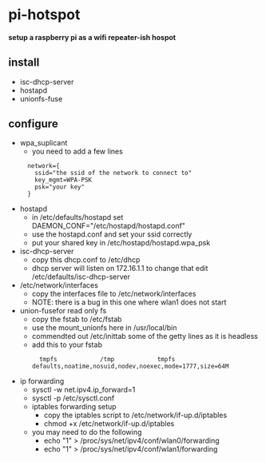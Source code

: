 # pi-hotspot
#### setup a raspberry pi as a wifi repeater-ish hospot


## install 
- isc-dhcp-server
- hostapd
- unionfs-fuse

## configure 
- wpa_suplicant 
  - you need to add a few lines
  ```
    network={
      ssid="the ssid of the network to connect to"
      key_mgmt=WPA-PSK
      psk="your key"
    }
  ```
- hostapd
  - in /etc/defaults/hostapd set DAEMON_CONF="/etc/hostapd/hostapd.conf"
  - use the hostapd.conf and set your ssid correctly
  - put your shared key in /etc/hostapd/hostapd.wpa_psk
- isc-dhcp-server
  - copy this dhcp.conf to /etc/dhcp
  - dhcp server will listen on 172.16.1.1 to change that edit /etc/defaults/isc-dhcp-server
- /etc/network/interfaces
  - copy the interfaces file to /etc/network/interfaces
  - NOTE: there is a bug in this one where wlan1 does not start
- union-fusefor read only fs  
  - copy the fstab to /etc/fstab
  - use the mount_unionfs here in /usr/local/bin
  - commendted out /etc/inittab some of the getty lines as it is headless
  - add this to your fstab
    ```
      tmpfs            /tmp            tmpfs   defaults,noatime,nosuid,nodev,noexec,mode=1777,size=64M 
    ```
- ip forwarding
  - sysctl -w net.ipv4.ip_forward=1
  - sysctl -p /etc/sysctl.conf
  - iptables forwarding setup 
    - copy the iptables script to /etc/network/if-up.d/iptables
    - chmod +x /etc/network/if-up.d/iptables
  - you may need to do the following
    - echo "1" > /proc/sys/net/ipv4/conf/wlan0/forwarding
    - echo "1" > /proc/sys/net/ipv4/conf/wlan1/forwarding  
